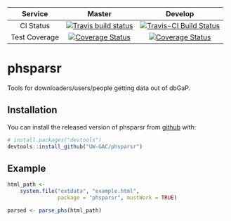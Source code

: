 | **Service** | **Master** | **Develop** |
|:-------------:|:------:|:-------:|
| CI Status | [![Travis build status](https://travis-ci.org/UW-GAC/phsparsr.svg?branch=master)](https://travis-ci.org/UW-GAC/phsparsr) | [![Travis-CI Build Status](https://travis-ci.org/UW-GAC/phsparsr.svg?branch=develop)](https://travis-ci.org/UW-GAC/phsparsr?branch=develop) |
| Test Coverage | [![Coverage Status](https://img.shields.io/codecov/c/github/UW-GAC/phsparsr/master.svg)](https://codecov.io/github/UW-GAC/phsparsr/branch/master) | [![Coverage Status](https://img.shields.io/codecov/c/github/UW-GAC/phsparsr/develop.svg)](https://codecov.io/github/UW-GAC/phsparsr/branch/develop) |

# phsparsr

Tools for downloaders/users/people getting data out of dbGaP.

## Installation

You can install the released version of phsparsr from [github](https://github.com/UW-GAC/phsparsr) with:

``` r
# install.packages("devtools") 
devtools::install_github("UW-GAC/phsparsr")
```

## Example
```r
html_path <-
    system.file("extdata", "example.html",
                package = "phsparsr", mustWork = TRUE)

parsed <- parse_phs(html_path)
```
